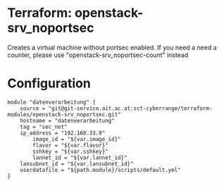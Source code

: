 # Terraform: openstack-srv_noportsec

Creates a virtual machine without portsec enabled. If you need a need a counter, please use "openstack-srv_noportsec-count" instead

# Configuration 

```
module "datenverarbeitung" {
	source = "git@git-service.ait.ac.at:sct-cyberrange/terraform-modules/openstack-srv_noportsec.git"
	hostname = "datenverarbeitung"
	tag = "sec_net"
	ip_address = "192.168.33.9"
        image_id = "${var.image_id}"
        flavor = "${var.flavor}"
        sshkey = "${var.sshkey}"
        lannet_id = "${var.lannet_id}"
	lansubnet_id = "${var.lansubnet_id}"
	userdatafile = "${path.module}/scripts/default.yml"
}

```
